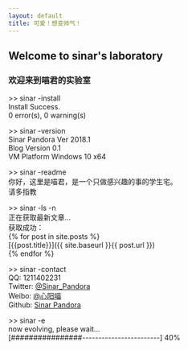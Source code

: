 ```yaml
---
layout: default
title: 可爱！想变帅气！
--- 
```

## Welcome to sinar's laboratory
### 欢迎来到喵君的实验室

\>> sinar -install  
Install Success.  
 0 error(s), 0 warning(s)  
 
\>> sinar -version  
Sinar Pandora Ver 2018.1  
Blog Version 0.1  
VM Platform Windows 10 x64  

\>> sinar -readme  
你好，这里是喵君，是一个只做感兴趣的事的学生宅。  
请多指教  

\>> sinar -ls -n  
正在获取最新文章...  
获取成功：  
{% for post in site.posts %}  
[{{post.title}}]({{ site.baseurl }}{{ post.url }})  
{% endfor %}  

\>> sinar -contact  
QQ: 1211402231  
Twitter: [@Sinar_Pandora](https://twitter.com/sinar_pandora)  
Weibo: [@心阳喵](https://weibo.com/chenxilimiao/)  
Github: [Sinar Pandora](https://github.com/SinarPandora)

\>> sinar -e  
now evolving, please wait...  
\[################------------------------] 40%  